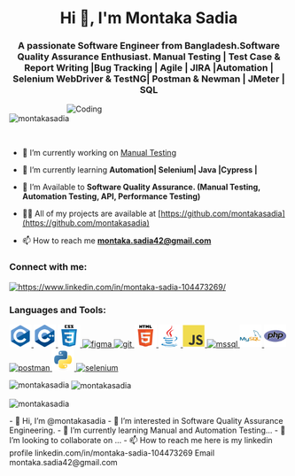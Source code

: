 <h1 align="center">Hi 👋, I'm Montaka Sadia</h1>
<h3 align="center">A passionate Software Engineer from Bangladesh.Software Quality Assurance Enthusiast. Manual Testing | Test Case & Report Writing |Bug Tracking | Agile | JIRA |Automation | Selenium WebDriver & TestNG| Postman & Newman | JMeter | SQL</h3>
<img align="right" alt="Coding" width="400" src="https://user-images.githubusercontent.com/102985224/211582827-8fd748d6-9181-4c5f-a620-76168b861a4d.gif">

<p align="left"> <img src="https://komarev.com/ghpvc/?username=montakasadia&label=Profile%20views&color=0e75b6&style=flat" alt="montakasadia" /> </p>

<p align="left"> <a href="https://twitter.com/" target="blank"><img src="https://img.shields.io/twitter/follow/?logo=twitter&style=for-the-badge" alt="" /></a> </p>

- 🔭 I’m currently working on [Manual Testing](https://docs.google.com/spreadsheets/d/1ThIaRk6_obGWYmFD4asbOpCCgt1ymxbxyVGmBwEQ1vA/edit?usp=drive_link)

- 🌱 I’m currently learning **Automation| Selenium| Java |Cypress |**

- 🤝 I’m Available to **Software Quality Assurance. (Manual Testing, Automation Testing, API, Performance Testing)**

- 👨‍💻 All of my projects are available at [https://github.com/montakasadia](https://github.com/montakasadia)

- 📫 How to reach me **montaka.sadia42@gmail.com**

<h3 align="left">Connect with me:</h3>
<p align="left">
<a href="https://linkedin.com/in/https://www.linkedin.com/in/montaka-sadia-104473269/" target="blank"><img align="center" src="https://raw.githubusercontent.com/rahuldkjain/github-profile-readme-generator/master/src/images/icons/Social/linked-in-alt.svg" alt="https://www.linkedin.com/in/montaka-sadia-104473269/" height="30" width="40" /></a>
</p>

<h3 align="left">Languages and Tools:</h3>
<p align="left"> <a href="https://www.cprogramming.com/" target="_blank" rel="noreferrer"> <img src="https://raw.githubusercontent.com/devicons/devicon/master/icons/c/c-original.svg" alt="c" width="40" height="40"/> </a> <a href="https://www.w3schools.com/cpp/" target="_blank" rel="noreferrer"> <img src="https://raw.githubusercontent.com/devicons/devicon/master/icons/cplusplus/cplusplus-original.svg" alt="cplusplus" width="40" height="40"/> </a> <a href="https://www.w3schools.com/css/" target="_blank" rel="noreferrer"> <img src="https://raw.githubusercontent.com/devicons/devicon/master/icons/css3/css3-original-wordmark.svg" alt="css3" width="40" height="40"/> </a> <a href="https://www.figma.com/" target="_blank" rel="noreferrer"> <img src="https://www.vectorlogo.zone/logos/figma/figma-icon.svg" alt="figma" width="40" height="40"/> </a> <a href="https://git-scm.com/" target="_blank" rel="noreferrer"> <img src="https://www.vectorlogo.zone/logos/git-scm/git-scm-icon.svg" alt="git" width="40" height="40"/> </a> <a href="https://www.w3.org/html/" target="_blank" rel="noreferrer"> <img src="https://raw.githubusercontent.com/devicons/devicon/master/icons/html5/html5-original-wordmark.svg" alt="html5" width="40" height="40"/> </a> <a href="https://www.java.com" target="_blank" rel="noreferrer"> <img src="https://raw.githubusercontent.com/devicons/devicon/master/icons/java/java-original.svg" alt="java" width="40" height="40"/> </a> <a href="https://developer.mozilla.org/en-US/docs/Web/JavaScript" target="_blank" rel="noreferrer"> <img src="https://raw.githubusercontent.com/devicons/devicon/master/icons/javascript/javascript-original.svg" alt="javascript" width="40" height="40"/> </a> <a href="https://www.microsoft.com/en-us/sql-server" target="_blank" rel="noreferrer"> <img src="https://www.svgrepo.com/show/303229/microsoft-sql-server-logo.svg" alt="mssql" width="40" height="40"/> </a> <a href="https://www.mysql.com/" target="_blank" rel="noreferrer"> <img src="https://raw.githubusercontent.com/devicons/devicon/master/icons/mysql/mysql-original-wordmark.svg" alt="mysql" width="40" height="40"/> </a> <a href="https://www.php.net" target="_blank" rel="noreferrer"> <img src="https://raw.githubusercontent.com/devicons/devicon/master/icons/php/php-original.svg" alt="php" width="40" height="40"/> </a> <a href="https://postman.com" target="_blank" rel="noreferrer"> <img src="https://www.vectorlogo.zone/logos/getpostman/getpostman-icon.svg" alt="postman" width="40" height="40"/> </a> <a href="https://www.python.org" target="_blank" rel="noreferrer"> <img src="https://raw.githubusercontent.com/devicons/devicon/master/icons/python/python-original.svg" alt="python" width="40" height="40"/> </a> <a href="https://www.selenium.dev" target="_blank" rel="noreferrer"> <img src="https://raw.githubusercontent.com/detain/svg-logos/780f25886640cef088af994181646db2f6b1a3f8/svg/selenium-logo.svg" alt="selenium" width="40" height="40"/> </a> </p>

<p><img align="left" src="https://github-readme-stats.vercel.app/api/top-langs?username=montakasadia&show_icons=true&locale=en&layout=compact" alt="montakasadia" /></p>

<p>&nbsp;<img align="center" src="https://github-readme-stats.vercel.app/api?username=montakasadia&show_icons=true&locale=en" alt="montakasadia" /></p>

<p><img align="center" src="https://github-readme-streak-stats.herokuapp.com/?user=montakasadia&" alt="montakasadia" /></p>
- 👋 Hi, I’m @montakasadia
- 👀 I’m interested in Software Quality Assurance Engineering.
- 🌱 I’m currently learning Manual and Automation Testing...
- 💞️ I’m looking to collaborate on ...
- 📫 How to reach me here is my linkedin profile 
      linkedin.com/in/montaka-sadia-104473269
      Email
      montaka.sadia42@gmail.com

<!---
montakasadia/montakasadia is a ✨ special ✨ repository because its `README.md` (this file) appears on your GitHub profile.
You can click the Preview link to take a look at your changes.
--->
